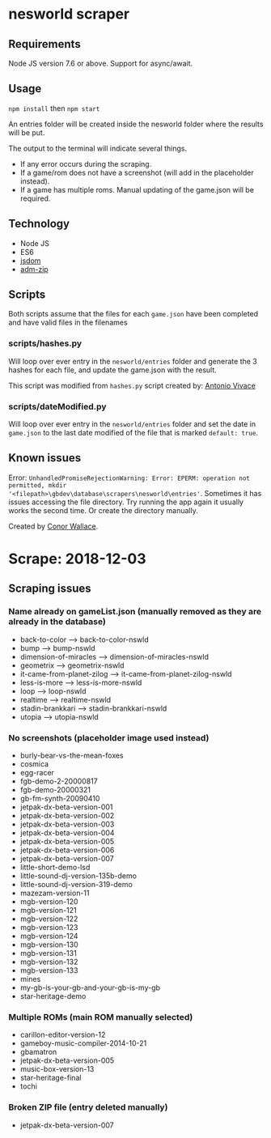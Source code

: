 # nesworld scraper

## Requirements

Node JS version 7.6 or above. Support for async/await.

## Usage

`npm install` then `npm start`

An entries folder will be created inside the nesworld folder where the results will be put.

The output to the terminal will indicate several things.

- If any error occurs during the scraping.
- If a game/rom does not have a screenshot (will add in the placeholder instead).
- If a game has multiple roms. Manual updating of the game.json will be required.

## Technology
- Node JS
- ES6
- [jsdom](https://www.npmjs.com/package/jsdom)
- [adm-zip](https://www.npmjs.com/package/adm-zip)

## Scripts

Both scripts assume that the files for each `game.json` have been completed and have valid files in the filenames

### scripts/hashes.py

Will loop over ever entry in the `nesworld/entries` folder and generate the 3 hashes for each file, and update the game.json with the result.

This script was modified from `hashes.py` script created by: [Antonio Vivace](https://github.com/avivace)

### scripts/dateModified.py

Will loop over ever entry in the `nesworld/entries` folder and set the date in `game.json` to the last date modified of the file that is marked `default: true`.

## Known issues

Error: `UnhandledPromiseRejectionWarning: Error: EPERM: operation not permitted, mkdir '<filepath>\gbdev\database\scrapers\nesworld\entries'`. Sometimes it has issues accessing the file directory. Try running the app again it usually works the second time. Or create the directory manually.


Created by [Conor Wallace](https://github.com/cwallace3421).


# Scrape: 2018-12-03

## Scraping issues

### Name already on gameList.json (manually removed as they are already in the database)
- back-to-color --> back-to-color-nswld
- bump --> bump-nswld
- dimension-of-miracles --> dimension-of-miracles-nswld
- geometrix --> geometrix-nswld
- it-came-from-planet-zilog --> it-came-from-planet-zilog-nswld
- less-is-more --> less-is-more-nswld
- loop --> loop-nswld
- realtime --> realtime-nswld
- stadin-brankkari --> stadin-brankkari-nswld
- utopia --> utopia-nswld

### No screenshots (placeholder image used instead)
- burly-bear-vs-the-mean-foxes
- cosmica
- egg-racer
- fgb-demo-2-20000817
- fgb-demo-20000321
- gb-fm-synth-20090410
- jetpak-dx-beta-version-001
- jetpak-dx-beta-version-002
- jetpak-dx-beta-version-003
- jetpak-dx-beta-version-004
- jetpak-dx-beta-version-005
- jetpak-dx-beta-version-006
- jetpak-dx-beta-version-007
- little-short-demo-lsd
- little-sound-dj-version-135b-demo
- little-sound-dj-version-319-demo
- mazezam-version-11
- mgb-version-120
- mgb-version-121
- mgb-version-122
- mgb-version-123
- mgb-version-124
- mgb-version-130
- mgb-version-131
- mgb-version-132
- mgb-version-133
- mines
- my-gb-is-your-gb-and-your-gb-is-my-gb
- star-heritage-demo

### Multiple ROMs (main ROM manually selected)
- carillon-editor-version-12
- gameboy-music-compiler-2014-10-21
- gbamatron
- jetpak-dx-beta-version-005
- music-box-version-13
- star-heritage-final
- tochi

### Broken ZIP file (entry deleted manually)
- jetpak-dx-beta-version-007